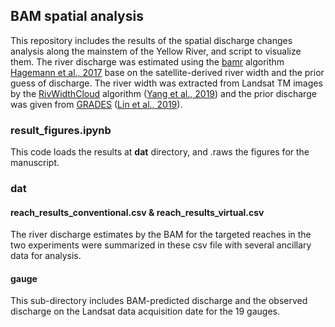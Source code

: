 ## BAM spatial analysis

This repository includes the results of the spatial discharge changes analysis along the mainstem of the Yellow River, and script to visualize them.
The river discharge was estimated using the [bamr](https://github.com/markwh/bamr) algorithm [Hagemann et al., 2017](https://agupubs.onlinelibrary.wiley.com/doi/full/10.1002/2017WR021626) base on the satellite-derived river width and the prior guess of discharge. The river width was extracted from Landsat TM images by the [RivWidthCloud](https://github.com/seanyx/RivWidthCloudPaper) algorithm ([Yang et al., 2019](https://ieeexplore.ieee.org/document/8752013)) and the prior discharge was given from [GRADES](https://www.reachhydro.org/home/records/grades) ([Lin et al., 2019](https://agupubs.onlinelibrary.wiley.com/doi/full/10.1029/2019WR025287)).

### result_figures.ipynb

This code loads the results at **dat** directory, and .raws the figures for the manuscript.

### dat
#### reach_results_conventional.csv & reach_results_virtual.csv 

The river discharge estimates by the BAM for the targeted reaches in the two experiments were summarized in these csv file with several ancillary data for analysis.

#### gauge

This sub-directory includes BAM-predicted discharge and the observed discharge on the Landsat data acquisition date for the 19 gauges.
